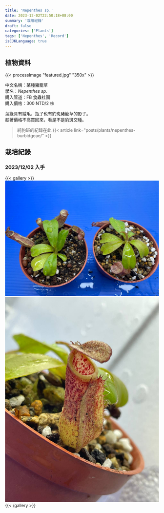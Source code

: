 ```yaml
---
title: 'Nepenthes sp.'
date: 2023-12-02T22:50:18+08:00
summary: '栽培紀錄'
draft: false
categories: ['Plants']
tags: ['Nepenthes', 'Record']
isCJKLanguage: true
---
```


## 植物資料

{{< processImage "featured.jpg" "350x" >}}

中文名稱：某種豬籠草  
學名：*Nepenthes sp.*  
購入管道：FB 食蟲社團  
購入價格：300 NTD/2 株  

葉緣具有絨毛，瓶子也有豹斑豬籠草的影子。  
趁著價格不高買回來，看是不是豹斑交種。  

> 純豹斑的紀錄在此
> {{< article link="posts/plants/nepenthes-burbidgeae/" >}}

## 栽培紀錄

### 2023/12/02 入手

{{< gallery >}}
  <img src="./images/2023-12-02(1).jpg" class="grid-w50">
  <img src="./images/2023-12-02(2).jpg" class="grid-w50">
{{< /gallery >}}
